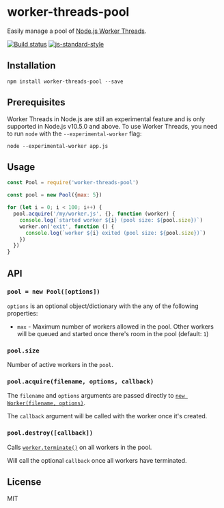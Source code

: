 # worker-threads-pool

Easily manage a pool of [Node.js Worker
Threads](https://nodejs.org/api/worker_threads.html).

[![Build status](https://travis-ci.org/watson/worker-threads-pool.svg?branch=master)](https://travis-ci.org/watson/worker-threads-pool)
[![js-standard-style](https://img.shields.io/badge/code%20style-standard-brightgreen.svg?style=flat)](https://github.com/feross/standard)

## Installation

```
npm install worker-threads-pool --save
```

## Prerequisites

Worker Threads in Node.js are still an experimental feature and is only
supported in Node.js v10.5.0 and above. To use Worker Threads, you need
to run `node` with the `--experimental-worker` flag:

```
node --experimental-worker app.js
```

## Usage

```js
const Pool = require('worker-threads-pool')

const pool = new Pool({max: 5})

for (let i = 0; i < 100; i++) {
  pool.acquire('/my/worker.js', {}, function (worker) {
    console.log(`started worker ${i} (pool size: ${pool.size})`)
    worker.on('exit', function () {
      console.log(`worker ${i} exited (pool size: ${pool.size})`)
    })
  })
}
```

## API

### `pool = new Pool([options])`

`options` is an optional object/dictionary with the any of the following properties:

- `max` - Maximum number of workers allowed in the pool. Other workers
  will be queued and started once there's room in the pool (default:
  `1`)

### `pool.size`

Number of active workers in the `pool`.

### `pool.acquire(filename, options, callback)`

The `filename` and `options` arguments are passed directly to [`new
Worker(filename,
options)`](https://nodejs.org/api/worker_threads.html#worker_threads_new_worker_filename_options).

The `callback` argument will be called with the worker once it's
created.

### `pool.destroy([callback])`

Calls
[`worker.terminate()`](https://nodejs.org/api/worker_threads.html#worker_threads_worker_terminate_callback)
on all workers in the pool.

Will call the optional `callback` once all workers have terminated.

## License

MIT
